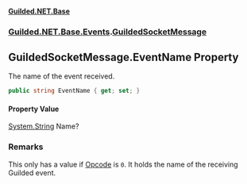 
#### [Guilded.NET.Base](Guilded_NET_Base 'Guilded_NET_Base')
### [Guilded.NET.Base.Events](Guilded_NET_Base#Guilded_NET_Base_Events 'Guilded.NET.Base.Events').[GuildedSocketMessage](GuildedSocketMessage 'Guilded.NET.Base.Events.GuildedSocketMessage')
## GuildedSocketMessage.EventName Property
The name of the event received.  
```csharp
public string EventName { get; set; }
```

#### Property Value
[System.String](https://docs.microsoft.com/en-us/dotnet/api/System.String 'System.String')
Name?
### Remarks
This only has a value if [Opcode](GuildedSocketMessage_Opcode 'Guilded.NET.Base.Events.GuildedSocketMessage.Opcode') is `0`. It holds the name of the receiving Guilded event.
